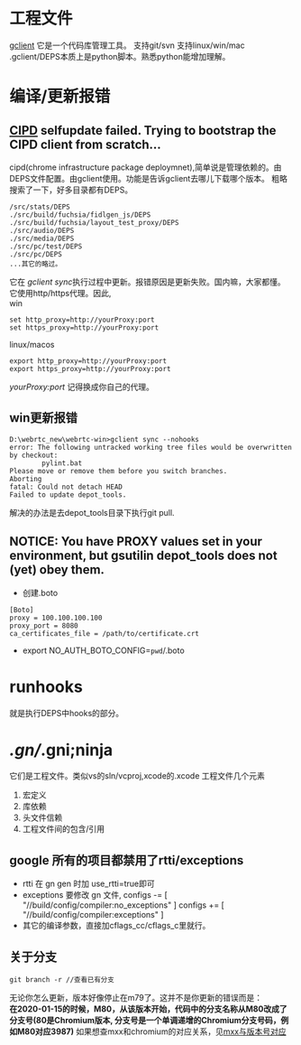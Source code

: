 # 工程文件
[gclient](https://www.chromium.org/developers/how-tos/depottools)
它是一个代码库管理工具。
支持git/svn
支持linux/win/mac
.gclient/DEPS本质上是python脚本。熟悉python能增加理解。

# 编译/更新报错
## [CIPD](https://chromium.googlesource.com/chromium/src.git/+/master/docs/cipd.md) selfupdate failed. Trying to bootstrap the CIPD client from scratch...  
cipd(chrome infrastructure package deploymnet),简单说是管理依赖的。由DEPS文件配置。由gclient使用。功能是告诉gclient去哪儿下载哪个版本。
粗略搜索了一下，好多目录都有DEPS。
```
/src/stats/DEPS
./src/build/fuchsia/fidlgen_js/DEPS
./src/build/fuchsia/layout_test_proxy/DEPS
./src/audio/DEPS
./src/media/DEPS
./src/pc/test/DEPS
./src/pc/DEPS
...其它的略过。
```
它在 *gclient sync*执行过程中更新。报错原因是更新失败。国内嘛，大家都懂。
它使用http/https代理。因此,  
win
```
set http_proxy=http://yourProxy:port
set https_proxy=http://yourProxy:port
```
linux/macos
```
export http_proxy=http://yourProxy:port
export https_proxy=http://yourProxy:port
```
_yourProxy:port_ 记得换成你自己的代理。

## win更新报错
```
D:\webrtc_new\webrtc-win>gclient sync --nohooks
error: The following untracked working tree files would be overwritten by checkout:
        pylint.bat
Please move or remove them before you switch branches.
Aborting
fatal: Could not detach HEAD
Failed to update depot_tools.

```
解决的办法是去depot_tools目录下执行git pull.
## NOTICE: You have PROXY values set in your environment, but gsutilin depot_tools does not (yet) obey them.  
- 创建.boto
```
[Boto]
proxy = 100.100.100.100
proxy_port = 8080
ca_certificates_file = /path/to/certificate.crt
```  
- export NO_AUTH_BOTO_CONFIG=`pwd`/.boto

# runhooks
就是执行DEPS中hooks的部分。 

# *.gn/*.gni;ninja
它们是工程文件。类似vs的sln/vcproj,xcode的.xcode
工程文件几个元素
1. 宏定义
1. 库依赖
1. 头文件信赖
1. 工程文件间的包含/引用
## google 所有的项目都禁用了rtti/exceptions
- rtti 在 gn gen 时加 use_rtti=true即可
- exceptions 要修改 gn 文件,
  configs -= [ "//build/config/compiler:no_exceptions" ]
  configs += [ "//build/config/compiler:exceptions" ]
- 其它的编译参数，直接加cflags_cc/cflags_c里就行。

## 关于分支
```
git branch -r //查看已有分支
```
无论你怎么更新，版本好像停止在m79了。这并不是你更新的错误而是：  
**在2020-01-15的时候，M80，从该版本开始，代码中的分支名称从M80改成了分支号(80是Chromium版本, 分支号是一个单调递增的Chromium分支号码，例如M80对应3987)** 
如果想查mxx和chromium的对应关系，见[mxx与版本号对应](https://chromiumdash.appspot.com/branches)
